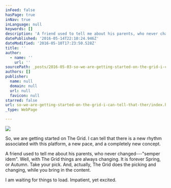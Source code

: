 ```yaml
---
inFeed: false
hasPage: true
inNav: true
inLanguage: null
keywords: []
description: 'A friend used to tell me about his parents, who never changed—"semper idem". Well, with The Grid things are always changing. It is forever Spring, or Autumn. Take your pick. And, actually, The Grid does the picking and changing, while you bring in the content.'
datePublished: '2016-05-14T22:10:24.946Z'
dateModified: '2016-05-10T17:23:50.528Z'
title: ''
author:
  - name: ''
    url: ''
sourcePath: _posts/2016-05-03-so-we-are-getting-started-on-the-grid-i-can-tell-that-ther.md
authors: []
publisher:
  name: null
  domain: null
  url: null
  favicon: null
starred: false
url: so-we-are-getting-started-on-the-grid-i-can-tell-that-ther/index.html
_type: WebPage

---
```

![](https://the-grid-user-content.s3-us-west-2.amazonaws.com/6fc4efef-afa9-4825-8bc2-38c9691dc92b.jpg)

So, we are getting started on The Grid. I can tell that there is a new rhythm associated with this platform, a new pace, and a completely new concept.

A friend used to tell me about his parents, who never changed---"semper idem". Well, with The Grid things are always changing. It is forever Spring, or Autumn. Take your pick. And, actually, The Grid does the picking and changing, while you bring in the content.

I am waiting for things to load. Impatient, yet excited.